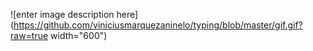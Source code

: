 ![enter image description here](https://github.com/viniciusmarquezaninelo/typing/blob/master/gif.gif?raw=true  width="600")

